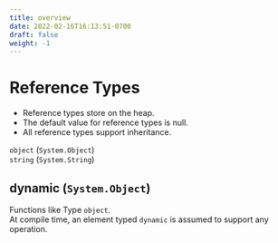 ```yaml
---
title: overview
date: 2022-02-16T16:13:51-0700
draft: false
weight: -1
---
```

# Reference Types
- Reference types store on the heap.
- The default value for reference types is null.
- All reference types support inheritance.

`object` (`System.Object`)  
`string` (`System.String`)  

## dynamic (`System.Object`)
Functions like Type `object`.    
At compile time, an element typed `dynamic` is assumed to support any operation.
